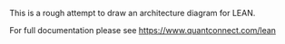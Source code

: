 This is a rough attempt to draw an architecture diagram for LEAN.

For full documentation please see https://www.quantconnect.com/lean